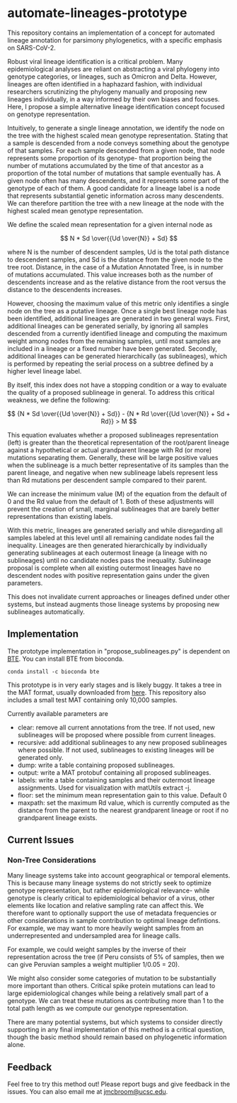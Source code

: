 # automate-lineages-prototype

This repository contains an implementation of a concept for automated lineage annotation for parsimony phylogenetics, with a specific
emphasis on SARS-CoV-2. 

Robust viral lineage identification is a critical problem. Many epidemiological analyses are reliant on abstracting a viral phylogeny
into genotype categories, or lineages, such as Omicron and Delta. However, lineages are often identified in a haphazard fashion, with individual researchers scrutinizing the phylogeny manually and proposing new lineages individually, in a way informed by their own biases and focuses. Here, I propose a simple alternative lineage identification concept focused on genotype representation.

Intuitively, to generate a single lineage annotation, we identify
the node on the tree with the highest scaled mean genotype representation. Stating that a sample is descended from a node conveys something about the genotype of that samples. For each sample descended from a given node, that node
represents some proportion of its genotype- that proportion being the number of mutations accumulated by the time of that ancestor as a 
proportion of the total number of mutations that sample eventually has. A given node often has many descendents, and it represents some
part of the genotype of each of them. A good candidate for a lineage label is a node that represents substantial genetic information across many descendents. We can therefore partition the tree with a new lineage at the node with the highest scaled mean genotype representation.

We define the scaled mean representation for a given internal node as 

$$
N * Sd \over{{Ud \over{N}} + Sd}
$$

where N is the number of descendent samples, Ud is the total path distance to descendent samples, and Sd is the distance from the given node to the tree root. Distance, in the case of a Mutation Annotated Tree, is in number of mutations accumulated. This value increases both as the number of descendents increase and as the relative distance from the root versus the distance to the descendents increases. 

However, choosing the maximum value of this metric only identifies a single node on the tree as a putative lineage. Once a single best lineage node has been identified, additional lineages are generated in two general ways. First, additional lineages 
can be generated serially, by ignoring all samples descended from a currently identified lineage and computing the maximum weight among 
nodes from the remaining samples, until most samples are included in a lineage or a fixed number have been generated. Secondly, additional
lineages can be generated hierarchically (as sublineages), which is performed by repeating the serial process on a subtree defined by 
a higher level lineage label. 

By itself, this index does not have a stopping condition or a way to evaluate the quality of a proposed sublineage in general. To address this critical weakness, we define the following:

$$
{N * Sd \over{{Ud \over{N}} + Sd}} - {N * Rd \over{{Ud \over{N}} + Sd + Rd}} > M
$$

This equation evaluates whether a proposed sublineages representation (left) is greater than the theoretical representation of the root/parent lineage against a hypothetical or actual grandparent lineage with Rd (or more) mutations separating them. Generally, these will be large positive values when the sublineage is a much better representative of its samples than the parent lineage, and negative when new sublineage labels represent less than Rd mutations per descendent sample compared to their parent. 

We can increase the minimum value (M) of the equation from the default of 0 and the Rd value from the default of 1. Both of these adjustments will prevent the creation of small, marginal sublineages that are barely better representations than existing labels.

With this metric, lineages are generated serially and while disregarding all samples labeled at this level until all remaining candidate nodes fail the inequality. Lineages are then generated hierarchically by individually generating sublineages at each outermost lineage (a lineage with no sublineages) until no candidate nodes pass the inequality. Sublineage proposal is complete when all existing outermost lineages have no descendent nodes with positive representation gains under the given parameters.

This does not invalidate current approaches or lineages defined under other systems, but instead augments those lineage systems
by proposing new sublineages automatically. 

## Implementation

The prototype implementation in "propose_sublineages.py" is dependent on [BTE](https://github.com/jmcbroome/BTE). You can install BTE from bioconda.

```
conda install -c bioconda bte
```

This prototype is in very early stages and is likely buggy. It takes a tree in the MAT format, usually downloaded from [here](http://hgdownload.soe.ucsc.edu/goldenPath/wuhCor1/UShER_SARS-CoV-2/). This repository also includes a small test MAT containing only 
10,000 samples.

Currently available parameters are
- clear: remove all current annotations from the tree. If not used, new sublineages will be proposed where possible from current lineages.
- recursive: add additional sublineages to any new proposed sublineages where possible. If not used, sublineages to existing lineages will be generated only.
- dump: write a table containing proposed sublineages.
- output: write a MAT protobuf containing all proposed sublineages.
- labels: write a table containing samples and their outermost lineage assignments. Used for visualization with matUtils extract -j.
- floor: set the minimum mean representation gain to this value. Default 0
- maxpath: set the maximum Rd value, which is currently computed as the distance from the parent to the nearest grandparent lineage or root if no grandparent lineage exists.

## Current Issues

### Non-Tree Considerations

Many lineage systems take into account geographical or temporal elements. This is because many lineage systems do not strictly
seek to optimize genotype representation, but rather epidemiological relevance- while genotype is clearly critical to epidemiological behavior of a virus, other elements like location and relative sampling rate can affect this. We therefore want to optionally support
the use of metadata frequencies or other considerations in sample contribution to optimal lineage defintions. For example, we may want to more heavily weight samples from an underrepresented and undersampled area for lineage calls.

For example, we could weight samples by the inverse of their representation across the tree (if Peru consists of 5% of samples, then we can give Peruvian samples a weight multiplier
1/0.05 = 20). 

We might also consider some categories of mutation to be substantially more important than others. Critical spike protein mutations can lead to large epidemiological changes while being a relatively small part of a genotype. We can treat these mutations as contributing more than 1 to the total path length as we compute our genotype representation.

There are many potential systems, but which systems to consider directly supporting in any final implementation of this method is a critical question, though the basic method should remain based on phylogenetic information alone.

## Feedback

Feel free to try this method out! Please report bugs and give feedback in the issues. You can also email me at jmcbroom@ucsc.edu.
